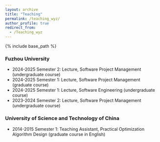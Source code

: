 ```yaml
---
layout: archive
title: "Teaching"
permalink: /teaching_wyz/
author_profile: true
redirect_from:
  - /Teaching_wyz
---
```


{% include base_path %}

### Fuzhou University
- 2024-2025 Semester 2: Lecture, Software Project Management (undergraduate course)
- 2024-2025 Semester 1: Lecture, Software Project Management (graduate course)
- 2024-2025 Semester 1: Lecture, Software Engineering (undergraduate course)
- 2023-2024 Semester 2: Lecture, Software Project Management (undergraduate course)

### University of Science and Technology of China
- 2014-2015 Semester 1: Teaching Assistant, Practical Optimization Algorithm Design (graduate course in English)

